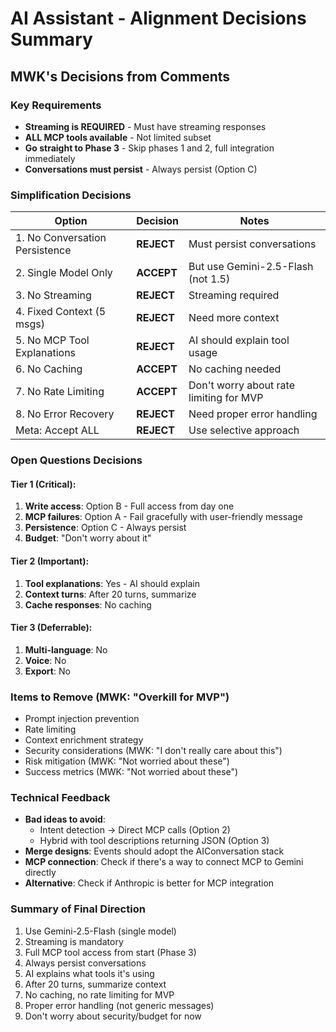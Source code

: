 # AI Assistant - Alignment Decisions Summary

## MWK's Decisions from Comments

### Key Requirements
- **Streaming is REQUIRED** - Must have streaming responses
- **ALL MCP tools available** - Not limited subset
- **Go straight to Phase 3** - Skip phases 1 and 2, full integration immediately
- **Conversations must persist** - Always persist (Option C)

### Simplification Decisions

| Option | Decision | Notes |
|--------|----------|-------|
| 1. No Conversation Persistence | **REJECT** | Must persist conversations |
| 2. Single Model Only | **ACCEPT** | But use Gemini-2.5-Flash (not 1.5) |
| 3. No Streaming | **REJECT** | Streaming required |
| 4. Fixed Context (5 msgs) | **REJECT** | Need more context |
| 5. No MCP Tool Explanations | **REJECT** | AI should explain tool usage |
| 6. No Caching | **ACCEPT** | No caching needed |
| 7. No Rate Limiting | **ACCEPT** | Don't worry about rate limiting for MVP |
| 8. No Error Recovery | **REJECT** | Need proper error handling |
| Meta: Accept ALL | **REJECT** | Use selective approach |

### Open Questions Decisions

#### Tier 1 (Critical):
1. **Write access**: Option B - Full access from day one
2. **MCP failures**: Option A - Fail gracefully with user-friendly message  
3. **Persistence**: Option C - Always persist
4. **Budget**: "Don't worry about it"

#### Tier 2 (Important):
1. **Tool explanations**: Yes - AI should explain
2. **Context turns**: After 20 turns, summarize
3. **Cache responses**: No caching

#### Tier 3 (Deferrable):
1. **Multi-language**: No
2. **Voice**: No
3. **Export**: No

### Items to Remove (MWK: "Overkill for MVP")
- Prompt injection prevention
- Rate limiting
- Context enrichment strategy
- Security considerations (MWK: "I don't really care about this")
- Risk mitigation (MWK: "Not worried about these")
- Success metrics (MWK: "Not worried about these")

### Technical Feedback
- **Bad ideas to avoid**:
  - Intent detection → Direct MCP calls (Option 2)
  - Hybrid with tool descriptions returning JSON (Option 3)
- **Merge designs**: Events should adopt the AIConversation stack
- **MCP connection**: Check if there's a way to connect MCP to Gemini directly
- **Alternative**: Check if Anthropic is better for MCP integration

### Summary of Final Direction
1. Use Gemini-2.5-Flash (single model)
2. Streaming is mandatory
3. Full MCP tool access from start (Phase 3)
4. Always persist conversations
5. AI explains what tools it's using
6. After 20 turns, summarize context
7. No caching, no rate limiting for MVP
8. Proper error handling (not generic messages)
9. Don't worry about security/budget for now